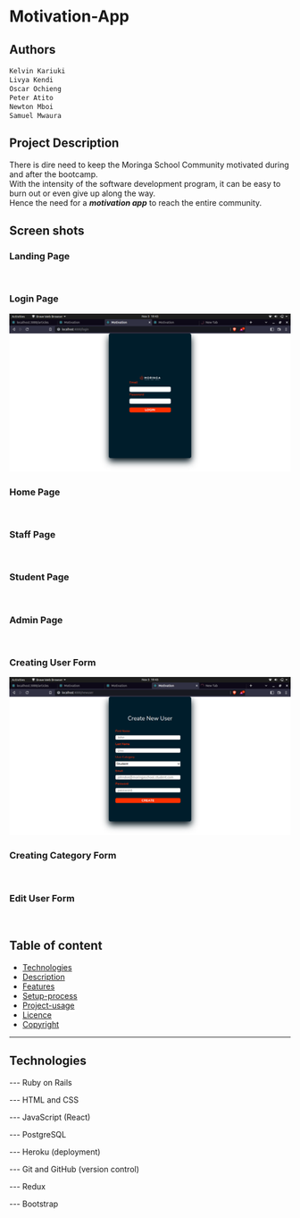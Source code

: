 # **Motivation-App**

## **Authors**


    Kelvin Kariuki 
    Livya Kendi 
    Oscar Ochieng
    Peter Atito
    Newton Mboi
    Samuel Mwaura

## Project Description

There is dire need to keep the Moringa School Community motivated during and after the bootcamp. <br> With the intensity of the software development program, it can be easy to burn out or even give up along the way. <br> Hence the need for a ***motivation app*** to reach the entire community.

## Screen shots

### Landing Page
<br>

### Login Page

![Login](./Resources/Login.png)

### Home Page
<br>

### Staff Page
<br>

### Student Page
<br>

### Admin Page
<br>

### Creating User Form
![CreatingForm](./Resources/CreateUser.png)
### Creating Category Form
<br>

### Edit User Form
<br>


## Table of content

- [Technologies](#technologies)
- [Description](#description)
- [Features](#features)
- [Setup-process](#setup_process)
- [Project-usage](#project-usage)
- [Licence](#licence)
- [Copyright](#copyright)

---

## Technologies


--- Ruby on Rails

--- HTML and CSS

--- JavaScript (React)

--- PostgreSQL

--- Heroku (deployment)

--- Git and GitHub (version control)

--- Redux

--- Bootstrap


